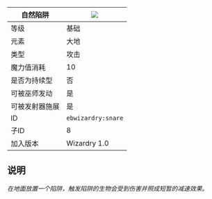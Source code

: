 | 自然陷阱 |![](https://github.com/Electroblob77/Wizardry/blob/1.12.2/src/main/resources/assets/ebwizardry/textures/spells/snare.png)|
|---|---|
| 等级 | 基础 |
| 元素 | 大地 |
| 类型 | 攻击 |
| 魔力值消耗 | 10 |
| 是否为持续型 | 否 |
| 可被巫师发动 | 是 |
| 可被发射器施展 | 是 |
| ID | `ebwizardry:snare` |
| 子ID | 8 |
| 加入版本 | Wizardry 1.0 |
## 说明
_在地面放置一个陷阱，触发陷阱的生物会受到伤害并照成短暂的减速效果。_
